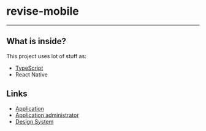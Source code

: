 # revise-mobile
---

## What is inside?

This project uses lot of stuff as:

- [TypeScript](https://www.typescriptlang.org/)
- React Native

## Links

- [Application](https://revise.vercel.app)
- [Application administrator](https://revise-app-api.herokuapp.com)
- [Design System](https://brtomaz.github.io/revise-client/)
